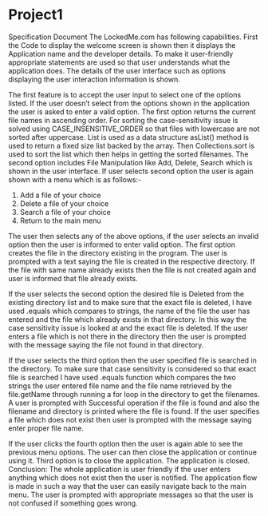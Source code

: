 # Project1
Specification Document
The LockedMe.com has following capabilities. First the Code to display the welcome screen is shown then it displays the Application name and the developer details.
To make it user-friendly appropriate statements are used so that user understands what the application does. The details of the user interface such as options displaying the user interaction information is shown.

The first feature is to accept the user input to select one of the options listed. If the user doesn’t select from the options shown in the application the user is asked to enter a valid option. 
The first option returns the current file names in ascending order. For sorting the case-sensitivity issue is solved using CASE_INSENSITIVE_ORDER so that files with lowercase are not sorted after uppercase.
List is used as a data structure asList() method is used to return a fixed size list backed by the array. Then Collections.sort is used to sort the list which then helps in getting the sorted filenames.
The second option includes File Manipulation like Add, Delete, Search which is shown in the user interface. If user selects second option the user is again shown with a menu which is as follows:-
1) Add a file of your choice 
2) Delete a file of your choice
3) Search a file of your choice
4) Return to the main menu

The user then selects any of the above options, if the user selects an invalid option then the user is informed to enter valid option. 
The first option creates the file in the directory existing in the program. 
The user is prompted with a text saying the file is created in the respective directory. If the file with same name already exists then the file is not created again and user is informed that file already exists.

If the user selects the second option the desired file is Deleted from the existing directory list and to make sure that the exact file is deleted,
I have used .equals which compares to strings, the name of the file the user has entered and the file which already exists in that directory. 
In this way the case sensitivity issue is looked at and the exact file is deleted. If the user enters a file which is not there in the directory then the user is prompted with the message saying the file not found in that directory.  

If the user selects the third option then the user specified file is searched in the directory. 
To make sure that case sensitivity is considered so that exact file is searched I have used .equals function which compares the two strings the user entered file name and the file name retrieved by the file.getName through running a for loop in the directory to get the filenames. 
A user is prompted with Successful operation if the file is found and also the filename and directory is printed where the file is found. If the user specifies a file which does not exist then user is prompted with the message saying enter proper file name. 

If the user clicks the fourth option then the user is again able to see the previous menu options. The user can then close the application or continue using it.
Third option is to close the application. The application is closed.
Conclusion: The whole application is user friendly if the user enters anything which does not exist then the user is notified. The application flow is made in such a way that the user can easily navigate back to the main menu. 
The user is prompted with appropriate messages so that the user is not confused if something goes wrong. 
